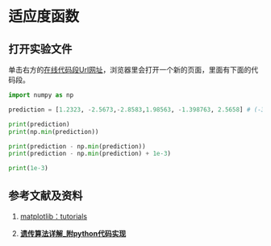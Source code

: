 # 适应度函数

## 打开实验文件

单击右方的[在线代码段Url网址](https://pythontutor.com/visualize.html#code=import%20numpy%20as%20np%0A%0Aprediction%20%3D%20%5B1.2323,%20-2.5673,-2.8583,1.98563,%20-1.398763,%202.5658%5D%20%23%20%28-3,3%29%0A%0Aprint%28prediction%29%0Aprint%28np.min%28prediction%29%29%0A%0Aprint%28prediction%20-%20np.min%28prediction%29%29%20%20%20%0Aprint%28prediction%20-%20np.min%28prediction%29%20%2B%201e-3%29%0A%0Aprint%281e-3%29&cumulative=false&curInstr=7&heapPrimitives=nevernest&mode=display&origin=opt-frontend.js&py=py3anaconda&rawInputLstJSON=%5B%5D&textReferences=false)，浏览器里会打开一个新的页面，里面有下面的代码段。

```python
import numpy as np

prediction = [1.2323, -2.5673,-2.8583,1.98563, -1.398763, 2.5658] # (-3,3)

print(prediction)
print(np.min(prediction))

print(prediction - np.min(prediction))   
print(prediction - np.min(prediction) + 1e-3)

print(1e-3)
```

## 参考文献及资料

1. [matplotlib：tutorials](https://matplotlib.org/tutorials/index.html)

2. [**遗传算法详解_附python代码实现**](https://blog.csdn.net/ha_ha_ha233/article/details/91364937)

